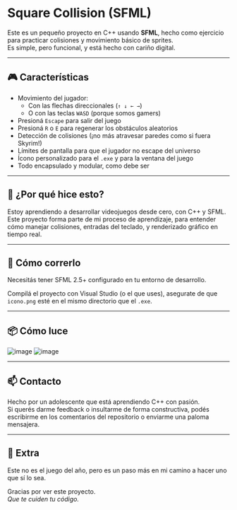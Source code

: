 # Square Collision (SFML)

Este es un pequeño proyecto en C++ usando **SFML**, hecho como ejercicio para practicar colisiones y movimiento básico de sprites.  
Es simple, pero funcional, y está hecho con cariño digital.

---

## 🎮 Características

- Movimiento del jugador:
  - Con las flechas direccionales (`↑ ↓ ← →`)
  - O con las teclas `WASD` (porque somos gamers)
- Presioná `Escape` para salir del juego
- Presioná `R` o `E` para regenerar los obstáculos aleatorios
- Detección de colisiones (¡no más atravesar paredes como si fuera Skyrim!)
- Límites de pantalla para que el jugador no escape del universo
- Ícono personalizado para el `.exe` y para la ventana del juego
- Todo encapsulado y modular, como debe ser

---

## 🧠 ¿Por qué hice esto?

Estoy aprendiendo a desarrollar videojuegos desde cero, con C++ y SFML.  
Este proyecto forma parte de mi proceso de aprendizaje, para entender cómo manejar colisiones, entradas del teclado, y renderizado gráfico en tiempo real.

---

## 🚀 Cómo correrlo

Necesitás tener SFML 2.5+ configurado en tu entorno de desarrollo.

Compilá el proyecto con Visual Studio (o el que uses), asegurate de que `icono.png` esté en el mismo directorio que el `.exe`.

---

## 📦 Cómo luce

![image](https://github.com/user-attachments/assets/7c757977-7a4a-4a08-825b-bbe7a959d9ce)
![image](https://github.com/user-attachments/assets/8992320c-361e-4b1e-ad90-9a65ce1949e4)


---

## 📫 Contacto

Hecho por un adolescente que está aprendiendo C++ con pasión.  
Si querés darme feedback o insultarme de forma constructiva, podés escribirme en los comentarios del repositorio o enviarme una paloma mensajera.

---

## 🧠 Extra

Este no es el juego del año, pero es un paso más en mi camino a hacer uno que sí lo sea.

Gracias por ver este proyecto.  
*Que te cuiden tu código.*
